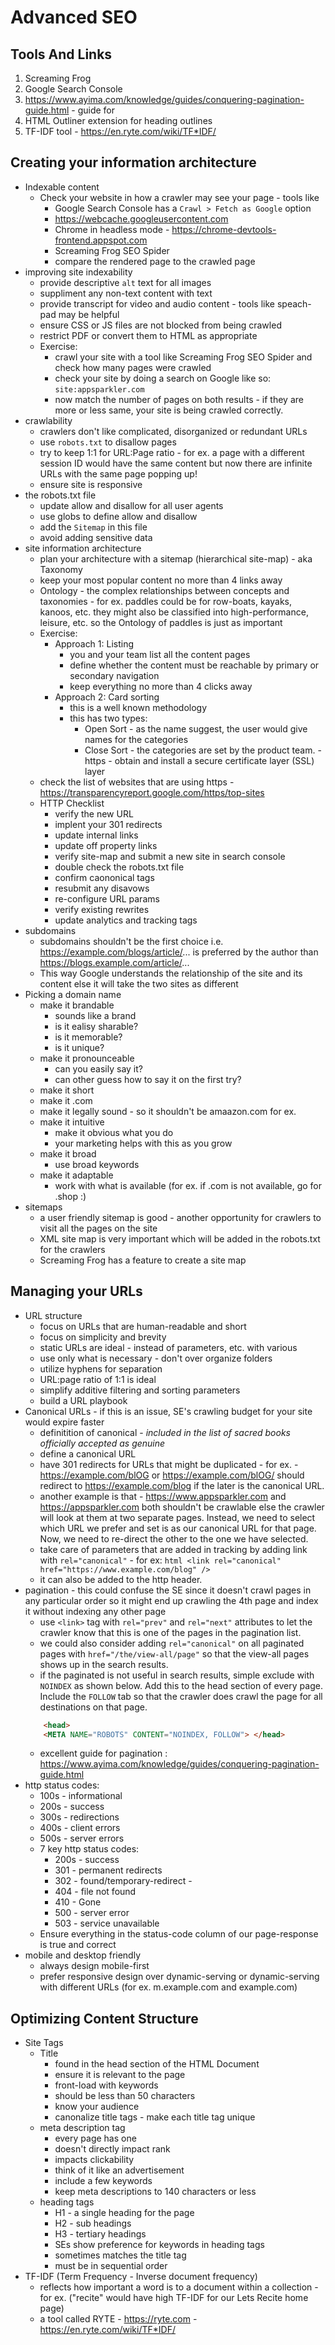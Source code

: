 # Advanced SEO

## Tools And Links
1. Screaming Frog 
1. Google Search Console
1. https://www.ayima.com/knowledge/guides/conquering-pagination-guide.html - guide for 
1. HTML Outliner extension for heading outlines
1. TF-IDF tool - https://en.ryte.com/wiki/TF*IDF/

## Creating your information architecture
- Indexable content
    - Check your website in how a crawler may see your page - tools like
        - Google Search Console has a `Crawl > Fetch as Google` option 
        - https://webcache.googleusercontent.com 
        - Chrome in headless mode - https://chrome-devtools-frontend.appspot.com
        - Screaming Frog SEO Spider
        - compare the rendered page to the crawled page
- improving site indexability
    - provide descriptive `alt` text for all images
    - suppliment any non-text content with text
    - provide transcript for video and audio content - tools like speach-pad may be helpful
    - ensure CSS or JS files are not blocked from being crawled
    - restrict PDF or convert them to HTML as appropriate
    - Exercise:
        - crawl your site with a tool like Screaming Frog SEO Spider and check how many pages were crawled
        - check your site by doing a search on Google like so: `site:appsparkler.com`
        - now match the number of pages on both results - if they are more or less same, your site is being crawled correctly.
- crawlability
    - crawlers don't like complicated, disorganized or redundant URLs
    - use `robots.txt` to disallow pages
    - try to keep 1:1 for URL:Page ratio - for ex. a page with a different session ID would have the same content but now there are infinite URLs with the same page popping up!
    -  ensure site is responsive
- the robots.txt file
    - update allow and disallow for all user agents
    - use globs to define allow and disallow
    - add the `Sitemap` in this file
    - avoid adding sensitive data
- site information architecture
    - plan your architecture with a sitemap (hierarchical site-map) - aka Taxonomy
    - keep your most popular content no more than 4 links away
    - Ontology - the complex relationships between concepts and taxonomies - for ex. paddles could be for row-boats, kayaks, kanoos, etc. they might also be classified into high-performance, leisure, etc. so the Ontology of paddles is just as important
    - Exercise:
        - Approach 1: Listing
            - you and your team list all the content pages
            - define whether the content must be reachable by primary or secondary navigation
            - keep everything no more than 4 clicks away
        - Approach 2: Card sorting
            - this is a well known methodology
            - this has two types:
                - Open Sort - as the name suggest, the user would give names for the categories
                - Close Sort - the categories are set by the product team.
-https - obtain and install a secure certificate layer (SSL) layer
    - check the list of websites that are using https - https://transparencyreport.google.com/https/top-sites
    - HTTP Checklist
        - verify the new URL
        - implent your 301 redirects
        - update internal links
        - update off property links
        - verify site-map and submit a new site in search console
        - double check the robots.txt file
        - confirm caononical tags
        - resubmit any disavows
        - re-configure URL params
        - verify existing rewrites
        - update analytics and tracking tags
- subdomains
    - subdomains shouldn't be the first choice i.e. https://example.com/blogs/article/... is preferred by the author than https://blogs.example.com/article/...
    - This way Google understands the relationship of the site and its content else it will take the two sites as different
- Picking a domain name
    - make it brandable
        - sounds like a brand
        - is it ealisy sharable?
        - is it memorable?
        - is it unique?
    - make it pronounceable
        - can you easily say it?
        - can other guess how to say it on the first try?
    - make it short
    - make it .com
    - make it legally sound - so it shouldn't be amaazon.com for ex.
    - make it intuitive
        - make it obvious what you do
        - your marketing helps with this as you grow
    - make it broad
        - use broad keywords
    - make it adaptable
        - work with what is available (for ex. if .com is not available, go for .shop :)
- sitemaps
    - a user friendly sitemap is good - another opportunity for crawlers to visit all the pages on the site
    - XML site map is very important which will be added in the robots.txt for the crawlers
    - Screaming Frog has a feature to create a site map

## Managing your URLs
- URL structure 
    - focus on URLs that are human-readable and short
    - focus on simplicity and brevity
    - static URLs are ideal - instead of parameters, etc. with various 
    - use only what is necessary - don't over organize folders
    - utilize hyphens for separation 
    - URL:page ratio of 1:1 is ideal
    - simplify additive filtering and sorting parameters
    - build a URL playbook
- Canonical URLs - if this is an issue, SE's crawling budget for your site would expire faster 
    - definitition of canonical - _included in the list of sacred books officially accepted as genuine_
    - define a canonical URL
    - have 301 redirects for URLs that might be duplicated - for ex. - https://example.com/blOG or https://example.com/blOG/ should redirect to https://example.com/blog if the later is the canonical URL.
    - another example is that - https://www.appsparkler.com and https://appsparkler.com both shouldn't be crawlable else the crawler will look at them at two separate pages.  Instead, we need to select which URL we prefer and set is as our canonical URL for that page.  Now, we need to re-direct the other to the one we have selected.
    - take care of parameters that are added in tracking by adding link with `rel="canonical"` - for ex:
        ```html <link rel="canonical" href="https://www.example.com/blog" />```
    - it can also be added to the http header.
- pagination - this could confuse the SE since it doesn't crawl pages in any particular order so it might end up crawling the 4th page and index it without indexing any other page
    - use `<link>` tag with `rel="prev"` and `rel="next"` attributes to let the crawler know that this is one of the pages in the pagination list.
    - we could also consider adding `rel="canonical"` on all paginated pages with `href="/the/view-all/page"` so that the view-all pages shows up in the search results.
    - if the paginated is not useful in search results, simple exclude with `NOINDEX` as shown below.  Add this to the head section of every page.  Include the `FOLLOW` tab so that the crawler does crawl the page for all destinations on that page.
    ```html
        <head>
        <META NAME="ROBOTS" CONTENT="NOINDEX, FOLLOW"> </head>
    ```
    - excellent guide for pagination : https://www.ayima.com/knowledge/guides/conquering-pagination-guide.html
- http status codes:
    - 100s - informational
    - 200s - success
    - 300s - redirections
    - 400s - client errors
    - 500s - server errors
    - 7 key http status codes:
        - 200s -  success
        - 301 - permanent redirects
        - 302 - found/temporary-redirect -
        - 404 - file not found
        - 410 - Gone
        - 500 - server error
        - 503 - service unavailable
    - Ensure everything in the status-code column of our page-response is true and correct
- mobile and desktop friendly
    - always design mobile-first
    - prefer responsive design over dynamic-serving or dynamic-serving with different URLs (for ex. m.example.com and example.com)

## Optimizing Content Structure
- Site Tags
    - Title 
        - found in the head section of the HTML Document
        - ensure it is relevant to the page
        - front-load with keywords
        - should be less than 50 characters
        - know your audience
        - canonalize title tags - make each title tag unique
    - meta description tag
        - every page has one
        - doesn't directly impact rank
        - impacts clickability
        - think of it like an advertisement
        - include a few keywords
        - keep meta descriptions to 140 characters or less
    - heading tags
        - H1 - a single heading for the page
        - H2 - sub headings
        - H3 - tertiary headings
        - SEs show preference for keywords in heading tags
        - sometimes matches the title tag
        - must be in sequential order
- TF-IDF (Term Frequency - Inverse document frequency)
    - reflects how important a word is to a document within a collection - for ex. ("recite" would have high TF-IDF for our Lets Recite home page)
    - a tool called RYTE - https://ryte.com - https://en.ryte.com/wiki/TF*IDF/
